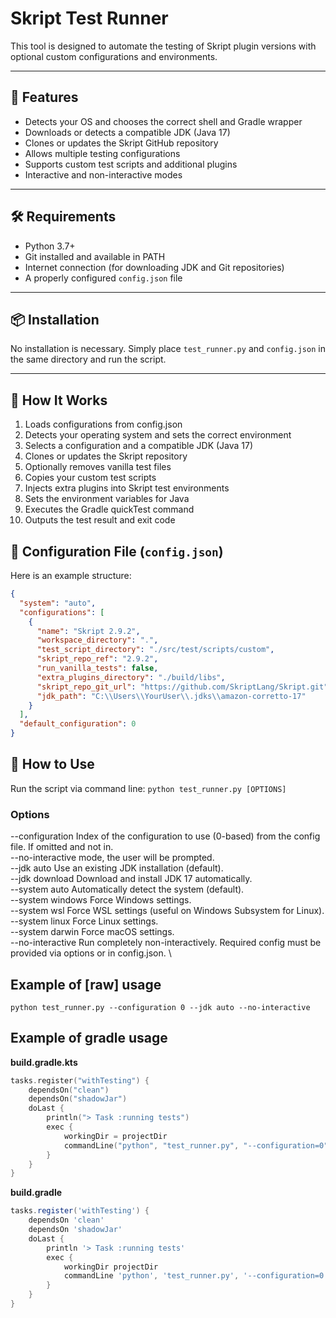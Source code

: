 # Skript Test Runner

This tool is designed to automate the testing of Skript plugin versions with optional custom configurations and environments.

---

## 🚀 Features

- Detects your OS and chooses the correct shell and Gradle wrapper
- Downloads or detects a compatible JDK (Java 17)
- Clones or updates the Skript GitHub repository
- Allows multiple testing configurations
- Supports custom test scripts and additional plugins
- Interactive and non-interactive modes

---

## 🛠️ Requirements

- Python 3.7+
- Git installed and available in PATH
- Internet connection (for downloading JDK and Git repositories)
- A properly configured `config.json` file

---

## 📦 Installation

No installation is necessary. Simply place `test_runner.py` and `config.json` in the same directory and run the script.

---

## 🧠 How It Works
1. Loads configurations from config.json
2. Detects your operating system and sets the correct environment
3. Selects a configuration and a compatible JDK (Java 17)
4. Clones or updates the Skript repository
5. Optionally removes vanilla test files
6. Copies your custom test scripts
7. Injects extra plugins into Skript test environments
8. Sets the environment variables for Java
9. Executes the Gradle quickTest command
10. Outputs the test result and exit code

## 📁 Configuration File (`config.json`)

Here is an example structure:

```json
{
  "system": "auto",
  "configurations": [
    {
      "name": "Skript 2.9.2",
      "workspace_directory": ".",
      "test_script_directory": "./src/test/scripts/custom",
      "skript_repo_ref": "2.9.2",
      "run_vanilla_tests": false,
      "extra_plugins_directory": "./build/libs",
      "skript_repo_git_url": "https://github.com/SkriptLang/Skript.git",
      "jdk_path": "C:\\Users\\YourUser\\.jdks\\amazon-corretto-17"
    }
  ],
  "default_configuration": 0
}
```

## 🧪 How to Use
Run the script via command line:
`python test_runner.py [OPTIONS]`

### Options
--configuration <int>	Index of the configuration to use (0-based) from the config file. If omitted and not in. \
--no-interactive mode, the user will be prompted. \
--jdk auto	Use an existing JDK installation (default). \
--jdk download	Download and install JDK 17 automatically. \
--system auto	Automatically detect the system (default). \
--system windows	Force Windows settings. \
--system wsl	Force WSL settings (useful on Windows Subsystem for Linux). \
--system linux	Force Linux settings. \
--system darwin	Force macOS settings. \
--no-interactive	Run completely non-interactively. Required config must be provided via options or in config.json. \


## Example of [raw] usage
`python test_runner.py --configuration 0 --jdk auto --no-interactive`

## Example of gradle usage

**build.gradle.kts**
```kotlin
tasks.register("withTesting") {
    dependsOn("clean")
    dependsOn("shadowJar")
    doLast {
        println("> Task :running tests")
        exec {
            workingDir = projectDir
            commandLine("python", "test_runner.py", "--configuration=0", "--jdk=auto", "--system=auto", "--no-interactive")
        }
    }
}
```

**build.gradle**
```groovy
tasks.register('withTesting') {
    dependsOn 'clean'
    dependsOn 'shadowJar'
    doLast {
        println '> Task :running tests'
        exec {
            workingDir projectDir
            commandLine 'python', 'test_runner.py', '--configuration=0', '--jdk=auto', '--system=auto', '--no-interactive'
        }
    }
}
```
